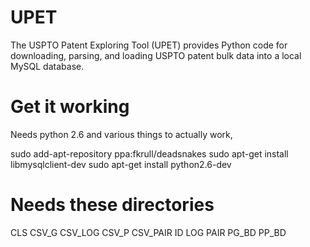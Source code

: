 # UPET

The USPTO Patent Exploring Tool (UPET) provides Python code for downloading, parsing, and loading USPTO patent bulk data into a local MySQL database.

# Get it working
Needs python 2.6 and various things to actually work, 

sudo add-apt-repository ppa:fkrull/deadsnakes
sudo apt-get install libmysqlclient-dev
sudo apt-get install python2.6-dev

# Needs these directories 
CLS
CSV_G
CSV_LOG
CSV_P
CSV_PAIR
ID
LOG
PAIR
PG_BD
PP_BD
